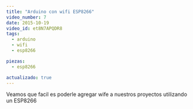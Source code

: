 ```yaml
---
title: "Arduino con wifi ESP8266"
video_number: 7
date: 2015-10-19
video_id: et8N7APQDR8
tags:
  - arduino
  - wifi
  - esp8266

piezas:
  - esp8266

actualizado: true
---
```


Veamos que facil es poderle agregar wife a nuestros proyectos utilizando un ESP8266
